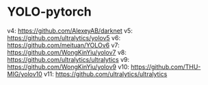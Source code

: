 # YOLO-pytorch
v4:  https://github.com/AlexeyAB/darknet
v5:  https://github.com/ultralytics/yolov5
v6:  https://github.com/meituan/YOLOv6
v7:  https://github.com/WongKinYiu/yolov7
v8:  https://github.com/ultralytics/ultralytics
v9:  https://github.com/WongKinYiu/yolov9
v10: https://github.com/THU-MIG/yolov10
v11: https://github.com/ultralytics/ultralytics
